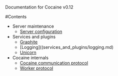 Documentation for Cocaine v0.12

#Contents
  * Server maintenance
    * [Server configuration](server_maintenance/maintenance_server_configuration.md)
  * Services and plugins
    * [Graphite](services_and_plugins/graphite.md)
    * [Logging]((services_and_plugins/logging.md)
    * [Unicorn](services_and_plugins/unicorn.md)
  * Cocaine internals
    * [Cocaine communication protocol](cocaine_internals/communication_protocol.md)
    * [Worker protocol](cocaine_internals/worker_protocol.md)
